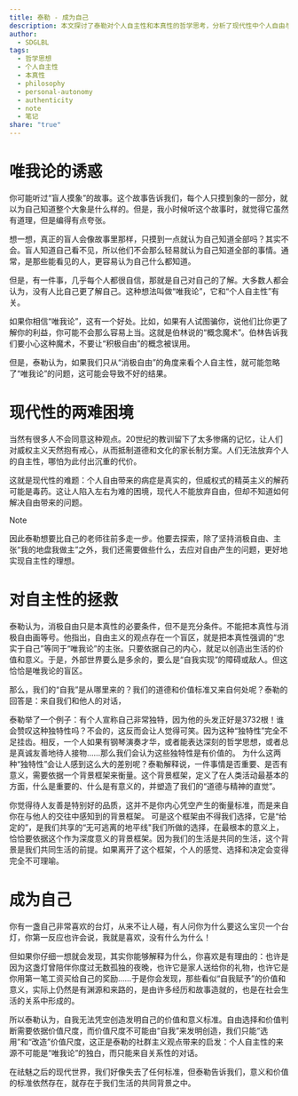 ```yaml
---
title: 泰勒 - 成为自己
description: 本文探讨了泰勒对个人自主性和本真性的哲学思考，分析了现代性中个人自由与价值标准的复杂关系，强调意义和价值源于社会关系和共同背景。
author:
  - SDGLBL
tags:
  - 哲学思想
  - 个人自主性
  - 本真性
  - philosophy
  - personal-autonomy
  - authenticity
  - note
  - 笔记
share: "true"
---
```


# 唯我论的诱惑

你可能听过“盲人摸象”的故事。这个故事告诉我们，每个人只摸到象的一部分，就以为自己知道整个大象是什么样的。但是，我小时候听这个故事时，就觉得它虽然有道理，但是编得有点夸张。

想一想，真正的盲人会像故事里那样，只摸到一点就认为自己知道全部吗？其实不会。盲人知道自己看不见，所以他们不会那么轻易就认为自己知道全部的事情。通常，是那些能看见的人，更容易认为自己什么都知道。

但是，有一件事，几乎每个人都很自信，那就是自己对自己的了解。大多数人都会认为，没有人比自己更了解自己。这种想法叫做“唯我论”，它和“个人自主性”有关。

如果你相信“唯我论”，这有一个好处。比如，如果有人试图骗你，说他们比你更了解你的利益，你可能不会那么容易上当。这就是伯林说的“概念魔术”。伯林告诉我们要小心这种魔术，不要让“积极自由”的概念被误用。

但是，泰勒认为，如果我们只从“消极自由”的角度来看个人自主性，就可能忽略了“唯我论”的问题，这可能会导致不好的结果。

# 现代性的两难困境

当然有很多人不会同意这种观点。20世纪的教训留下了太多惨痛的记忆，让人们对威权主义天然抱有戒心，从而抵制道德和文化的家长制方案。人们无法放弃个人的自主性，哪怕为此付出沉重的代价。

这就是现代性的难题：个人自由带来的病症是真实的，但威权式的精英主义的解药可能是毒药。这让人陷入左右为难的困境，现代人不能放弃自由，但却不知道如何解决自由带来的问题。

>[!note]
>因此泰勒想要比自己的老师往前多走一步。他要去探索，除了坚持消极自由、主张“我的地盘我做主”之外，我们还需要做些什么，去应对自由产生的问题，更好地实现自主性的理想。

# 对自主性的拯救

泰勒认为，消极自由只是本真性的必要条件，但不是充分条件。不能把本真性与消极自由画等号。他指出，自由主义的观点存在一个盲区，就是把本真性强调的“忠实于自己”等同于“唯我论”的主张。只要依据自己的内心，就足以创造出生活的价值和意义。于是，外部世界要么是多余的，要么是“自我实现”的障碍或敌人。但这恰恰是唯我论的盲区。

那么，我们的“自我”是从哪里来的？我们的道德和价值标准又来自何处呢？泰勒的回答是：来自我们和他人的对话，

泰勒举了一个例子：有个人宣称自己非常独特，因为他的头发正好是3732根！谁会赞叹这种独特性吗？不会的，这反而会让人觉得可笑。因为这种“独特性”完全不足挂齿。相反，一个人如果有钢琴演奏才华，或者能表达深刻的哲学思想，或者总是真诚友善地待人接物……那么我们会认为这些独特性是有价值的。
为什么这两种“独特性”会让人感到这么大的差别呢？泰勒解释说，一件事情是否重要、是否有意义，需要依据一个背景框架来衡量。这个背景框架，定义了在人类活动最基本的方面，什么是重要的、什么是有意义的，并塑造了我们的“道德与精神的直觉”。

你觉得待人友善是特别好的品质，这并不是你内心凭空产生的衡量标准，而是来自你在与他人的交往中感知到的背景框架。
可是这个框架由不得我们选择，它是“给定的”，是我们共享的“无可逃离的地平线"我们所做的选择，在最根本的意义上，恰恰要依据这个作为深度意义的背景框架。因为我们的生活是共同的生活，这个背景是我们共同生活的前提。如果离开了这个框架，个人的感觉、选择和决定会变得完全不可理喻。

# 成为自己

你有一盏自己非常喜欢的台灯，从来不让人碰，有人问你为什么要这么宝贝一个台灯，你第一反应也许会说，我就是喜欢，没有什么为什么！

但如果你仔细一想就会发现，其实你能够解释为什么，你喜欢是有理由的：也许是因为这盏灯曾陪伴你度过无数孤独的夜晚，也许它是家人送给你的礼物，也许它是你用第一笔工资买给自己的奖励……于是你会发现，那些看似“自我赋予”的价值和意义，实际上仍然是有渊源和来路的，是由许多经历和故事造就的，也是在社会生活的关系中形成的。

所以泰勒认为，自我无法凭空创造发明自己的价值和意义标准。自由选择和价值判断需要依据价值尺度，而价值尺度不可能由“自我”来发明创造，我们只能“选用”和“改造”价值尺度，这正是泰勒的社群主义观点带来的启发：个人自主性的来源不可能是“唯我论”的独白，而只能来自关系性的对话。

在祛魅之后的现代世界，我们好像失去了任何标准，但泰勒告诉我们，意义和价值的标准依然存在，就存在于我们生活的共同背景之中。
